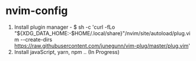 # nvim-config
1. Install plugin manager - 
   $ sh -c 'curl -fLo "${XDG_DATA_HOME:-$HOME/.local/share}"/nvim/site/autoload/plug.vim --create-dirs \
       https://raw.githubusercontent.com/junegunn/vim-plug/master/plug.vim'
2. Install javaScript, yarn, npm .. (In Progress)
